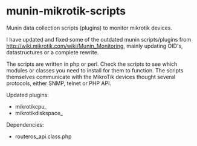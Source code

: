 munin-mikrotik-scripts
======================
Munin data collection scripts (plugins) to monitor mikrotik devices.

I have updated and fixed some of the outdated munin scripts/plugins from http://wiki.mikrotik.com/wiki/Munin_Monitoring, mainly updating OID's, datastructures or a complete rewrite.

The scripts are written in php or perl. Check the scripts to see which modules or classes you need to install for them to function. The scripts themselves communicate with the MikroTik devices thought several protocols, either SNMP, telnet or PHP API.

Updated plugins:
- mikrotikcpu_
- mikrotikdiskspace_

Dependencies:
- routeros_api.class.php
